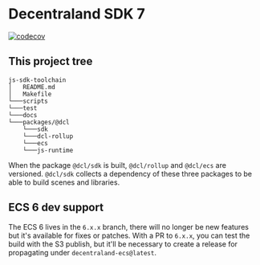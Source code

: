 # Decentraland SDK 7

[![codecov](https://codecov.io/gh/decentraland/js-sdk-toolchain/branch/main/graph/badge.svg?token=F7J331CGP6)](https://codecov.io/gh/decentraland/js-sdk-toolchain)

## This project tree
```
js-sdk-toolchain
│   README.md
│   Makefile
└───scripts
└───test
└───docs
└───packages/@dcl
    └───sdk
    └───dcl-rollup
    └───ecs
    └───js-runtime

```
When the package `@dcl/sdk` is built, `@dcl/rollup` and `@dcl/ecs` are versioned.
`@dcl/sdk` collects a dependency of these three packages to be able to build scenes and libraries.

## ECS 6 dev support
The ECS 6 lives in the `6.x.x` branch, there will no longer be new features but it's available for fixes or patches.
With a PR to `6.x.x`, you can test the build with the S3 publish, but it'll be necessary to create a release for propagating under `decentraland-ecs@latest`.
